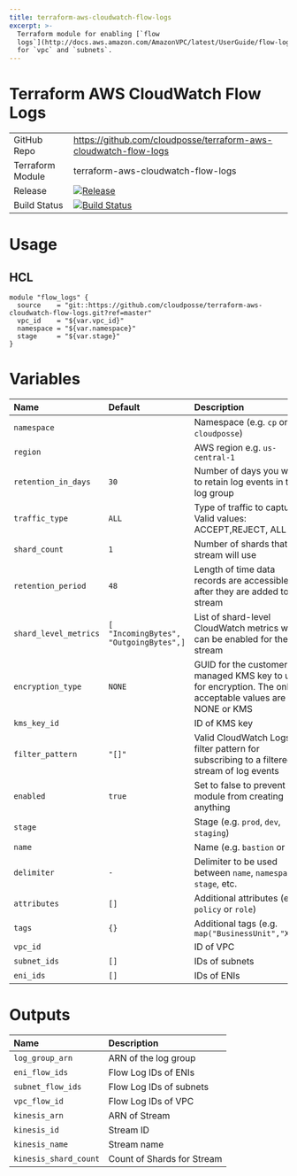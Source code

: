 ```yaml
---
title: terraform-aws-cloudwatch-flow-logs
excerpt: >-
  Terraform module for enabling [`flow
  logs`](http://docs.aws.amazon.com/AmazonVPC/latest/UserGuide/flow-logs.html)
  for `vpc` and `subnets`.
---
```


# Terraform AWS CloudWatch Flow Logs

|                  |                                                                                                                                                                                  |
|:-----------------|:---------------------------------------------------------------------------------------------------------------------------------------------------------------------------------|
| GitHub Repo      | <https://github.com/cloudposse/terraform-aws-cloudwatch-flow-logs>                                                                                                               |
| Terraform Module | terraform-aws-cloudwatch-flow-logs                                                                                                                                               |
| Release          | [![Release](https://img.shields.io/github/release/cloudposse/terraform-aws-cloudwatch-flow-logs.svg)](https://github.com/cloudposse/terraform-aws-cloudwatch-flow-logs/releases) |
| Build Status     | [![Build Status](https://travis-ci.org/cloudposse/terraform-aws-cloudwatch-flow-logs.svg)](https://travis-ci.org/cloudposse/terraform-aws-cloudwatch-flow-logs)                  |

# Usage

## HCL

```hcl
module "flow_logs" {
  source    = "git::https://github.com/cloudposse/terraform-aws-cloudwatch-flow-logs.git?ref=master"
  vpc_id    = "${var.vpc_id}"
  namespace = "${var.namespace}"
  stage     = "${var.stage}"
}
```

# Variables

| Name                  | Default                                | Description                                                                                             | Required |
|:----------------------|:---------------------------------------|:--------------------------------------------------------------------------------------------------------|:---------|
| `namespace`           |                                        | Namespace (e.g. `cp` or `cloudposse`)                                                                   | Yes      |
| `region`              |                                        | AWS region e.g. `us-central-1`                                                                          | No       |
| `retention_in_days`   | `30`                                   | Number of days you want to retain log events in the log group                                           | No       |
| `traffic_type`        | `ALL`                                  | Type of traffic to capture. Valid values: ACCEPT,REJECT, ALL                                            | No       |
| `shard_count`         | `1`                                    | Number of shards that the stream will use                                                               | No       |
| `retention_period`    | `48`                                   | Length of time data records are accessible after they are added to the stream                           | No       |
| `shard_level_metrics` | `[ "IncomingBytes", "OutgoingBytes",]` | List of shard-level CloudWatch metrics which can be enabled for the stream                              | No       |
| `encryption_type`     | `NONE`                                 | GUID for the customer-managed KMS key to use for encryption. The only acceptable values are NONE or KMS | No       |
| `kms_key_id`          |                                        | ID of KMS key                                                                                           | No       |
| `filter_pattern`      | `"[]"`                                 | Valid CloudWatch Logs filter pattern for subscribing to a filtered stream of log events                 | No       |
| `enabled`             | `true`                                 | Set to false to prevent the module from creating anything                                               | No       |
| `stage`               |                                        | Stage (e.g. `prod`, `dev`, `staging`)                                                                   | Yes      |
| `name`                |                                        | Name (e.g. `bastion` or `db`)                                                                           | No       |
| `delimiter`           | `-`                                    | Delimiter to be used between `name`, `namespace`, `stage`, etc.                                         | No       |
| `attributes`          | `[]`                                   | Additional attributes (e.g. `policy` or `role`)                                                         | No       |
| `tags`                | `{}`                                   | Additional tags (e.g. `map("BusinessUnit","XYZ")`                                                       | No       |
| `vpc_id`              |                                        | ID of VPC                                                                                               | Yes      |
| `subnet_ids`          | `[]`                                   | IDs of subnets                                                                                          | No       |
| `eni_ids`             | `[]`                                   | IDs of ENIs                                                                                             | No       |

# Outputs

| Name                  | Description                |
|:----------------------|:---------------------------|
| `log_group_arn`       | ARN of the log group       |
| `eni_flow_ids`        | Flow Log IDs of ENIs       |
| `subnet_flow_ids`     | Flow Log IDs of subnets    |
| `vpc_flow_id`         | Flow Log IDs of VPC        |
| `kinesis_arn`         | ARN of Stream              |
| `kinesis_id`          | Stream ID                  |
| `kinesis_name`        | Stream name                |
| `kinesis_shard_count` | Count of Shards for Stream |
